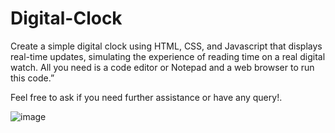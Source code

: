 # Digital-Clock
Create a simple digital clock using HTML, CSS, and Javascript that displays real-time updates, simulating the experience of reading time on a real digital watch. 
All you need is a code editor or Notepad and a web browser to run this code.”

Feel free to ask if you need further assistance or have any query!. 

![image](https://github.com/Namrata-2200/Digital-Clock/assets/166831691/de9fde60-dee8-4329-aab4-c851048df825)
